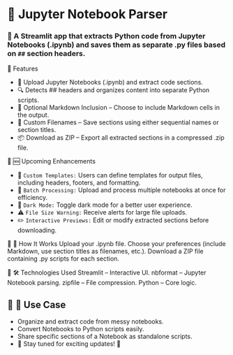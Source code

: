# 📘 Jupyter Notebook Parser
### 🚀 A Streamlit app that extracts Python code from Jupyter Notebooks (.ipynb) and saves them as separate .py files based on `##` section headers.

🔹 Features
- 📂 Upload Jupyter Notebooks (.ipynb) and extract code sections.
- 🔍 Detects ## headers and organizes content into separate Python scripts.
- 📝 Optional Markdown Inclusion – Choose to include Markdown cells in the output.
- 📌 Custom Filenames – Save sections using either sequential names or section titles.
- 📦 Download as ZIP – Export all extracted sections in a compressed .zip file.

🔹 🆕 Upcoming Enhancements
- 🚀 `Custom Templates:` Users can define templates for output files, including headers, footers, and formatting.
- 📂 `Batch Processing:` Upload and process multiple notebooks at once for efficiency.
- 🌙 `Dark Mode:` Toggle dark mode for a better user experience.
- ⚠️ `File Size Warning:` Receive alerts for large file uploads.
- ✏️ `Interactive Previews:` Edit or modify extracted sections before downloading.

🔹 🎯 How It Works
Upload your .ipynb file.
Choose your preferences (include Markdown, use section titles as filenames, etc.).
Download a ZIP file containing .py scripts for each section.

🔹 🛠️ Technologies Used
Streamlit – Interactive UI.
nbformat – Jupyter Notebook parsing.
zipfile – File compression.
Python – Core logic.

## 🔹 📌 Use Case
- Organize and extract code from messy notebooks.
- Convert Notebooks to Python scripts easily.
- Share specific sections of a Notebook as standalone scripts.
- 🔗 Stay tuned for exciting updates! 🚀
